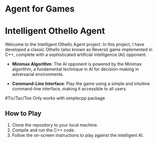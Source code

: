 # Agent for Games

# Intelligent Othello Agent

Welcome to the Intelligent Othello Agent project. In this project, I have developed a classic Othello (also known as Reversi) game implemented in C++, complete with a sophisticated artificial intelligence (AI) opponent.

- **Minimax Algorithm**: The AI opponent is powered by the Minimax algorithm, a fundamental technique in AI for decision-making in adversarial environments.

- **Command-Line Interface**: Play the game using a simple and intuitive command-line interface, making it accessible to all users.

#Tic/Tac/Toe
Only works with simplecpp package

## How to Play

1. Clone the repository to your local machine.
2. Compile and run the C++ code.
3. Follow the on-screen instructions to play against the intelligent AI.

